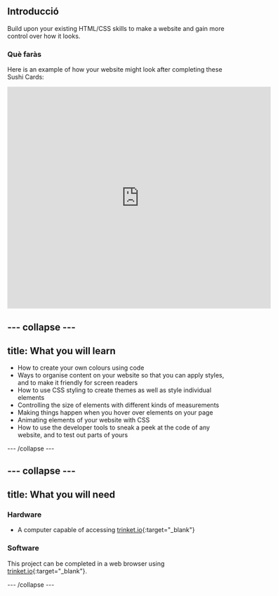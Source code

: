 ## Introducció

Build upon your existing HTML/CSS skills to make a website and gain more control over how it looks.

### Què faràs

Here is an example of how your website might look after completing these Sushi Cards:

<div class="trinket">
  <iframe src="https://trinket.io/embed/html/0e7f7e6713?outputOnly=true&start=result" width="600" height="505" frameborder="0" marginwidth="0" marginheight="0" allowfullscreen>
  </iframe>
</div>

## \--- collapse \---

## title: What you will learn

+ How to create your own colours using code
+ Ways to organise content on your website so that you can apply styles, and to make it friendly for screen readers
+ How to use CSS styling to create themes as well as style individual elements
+ Controlling the size of elements with different kinds of measurements
+ Making things happen when you hover over elements on your page
+ Animating elements of your website with CSS
+ How to use the developer tools to sneak a peek at the code of any website, and to test out parts of yours

\--- /collapse \---

## \--- collapse \---

## title: What you will need

### Hardware

+ A computer capable of accessing [trinket.io](https://trinket.io){:target="_blank"}

### Software

This project can be completed in a web browser using [trinket.io](https://trinket.io){:target="_blank"}.

\--- /collapse \---